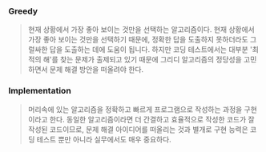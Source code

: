 ### Greedy

> 현재 상황에서 가장 좋아 보이는 것만을 선택하는 알고리즘이다. 현재 상황에서 가장 좋아 보이는 것만을 선택하기 때문에, 정확한 답을 도출하지 못하더라도 그럴싸한 답을 도출하는 데에 도움이 됩니다. 하지만 코딩 테스트에서는 대부분 '최적의 해'를 찾는 문제가 출제되고 있기 때문에 그리디 알고리즘의 정당성을 고민하면서 문제 해결 방안을 떠올려야 한다.

### Implementation

> 머리속에 있는 알고리즘을 정확하고 빠르게 프로그램으로 작성하는 과정을 구현이라고 한다. 동일한 알고리즘이라면 더 간결하고 효율적으로 작성한 코드가 잘 작성된 코드이므로, 문제 해결 아이디어를 떠올리는 것과 별개로 구현 능력은 코딩 테스트 뿐만 아니라 실무에서도 매우 중요하다.
